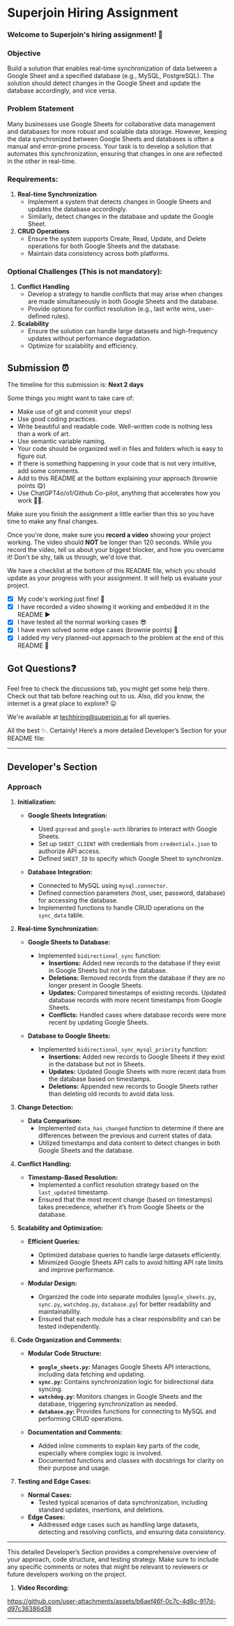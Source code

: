 # Superjoin Hiring Assignment

### Welcome to Superjoin's hiring assignment! 🚀

### Objective
Build a solution that enables real-time synchronization of data between a Google Sheet and a specified database (e.g., MySQL, PostgreSQL). The solution should detect changes in the Google Sheet and update the database accordingly, and vice versa.

### Problem Statement
Many businesses use Google Sheets for collaborative data management and databases for more robust and scalable data storage. However, keeping the data synchronized between Google Sheets and databases is often a manual and error-prone process. Your task is to develop a solution that automates this synchronization, ensuring that changes in one are reflected in the other in real-time.

### Requirements:
1. **Real-time Synchronization**
   - Implement a system that detects changes in Google Sheets and updates the database accordingly.
   - Similarly, detect changes in the database and update the Google Sheet.
2. **CRUD Operations**
   - Ensure the system supports Create, Read, Update, and Delete operations for both Google Sheets and the database.
   - Maintain data consistency across both platforms.

### Optional Challenges (This is not mandatory):
1. **Conflict Handling**
   - Develop a strategy to handle conflicts that may arise when changes are made simultaneously in both Google Sheets and the database.
   - Provide options for conflict resolution (e.g., last write wins, user-defined rules).
2. **Scalability**
   - Ensure the solution can handle large datasets and high-frequency updates without performance degradation.
   - Optimize for scalability and efficiency.

## Submission ⏰
The timeline for this submission is: **Next 2 days**

Some things you might want to take care of:
- Make use of git and commit your steps!
- Use good coding practices.
- Write beautiful and readable code. Well-written code is nothing less than a work of art.
- Use semantic variable naming.
- Your code should be organized well in files and folders which is easy to figure out.
- If there is something happening in your code that is not very intuitive, add some comments.
- Add to this README at the bottom explaining your approach (brownie points 😋)
- Use ChatGPT4o/o1/Github Co-pilot, anything that accelerates how you work 💪🏽. 

Make sure you finish the assignment a little earlier than this so you have time to make any final changes.

Once you're done, make sure you **record a video** showing your project working. The video should **NOT** be longer than 120 seconds. While you record the video, tell us about your biggest blocker, and how you overcame it! Don't be shy, talk us through, we'd love that.

We have a checklist at the bottom of this README file, which you should update as your progress with your assignment. It will help us evaluate your project.

- [x] My code's working just fine! 🥳
- [x] I have recorded a video showing it working and embedded it in the README ▶️
- [x] I have tested all the normal working cases 😎
- [x] I have even solved some edge cases (brownie points) 💪
- [x] I added my very planned-out approach to the problem at the end of this README 📜

## Got Questions❓
Feel free to check the discussions tab, you might get some help there. Check out that tab before reaching out to us. Also, did you know, the internet is a great place to explore? 😛

We're available at techhiring@superjoin.ai for all queries. 

All the best ✨.
Certainly! Here’s a more detailed Developer’s Section for your README file:

---

## Developer's Section

### Approach

1. **Initialization:**
   - **Google Sheets Integration:**
     - Used `gspread` and `google-auth` libraries to interact with Google Sheets.
     - Set up `SHEET_CLIENT` with credentials from `credentials.json` to authorize API access.
     - Defined `SHEET_ID` to specify which Google Sheet to synchronize.

   - **Database Integration:**
     - Connected to MySQL using `mysql.connector`.
     - Defined connection parameters (host, user, password, database) for accessing the database.
     - Implemented functions to handle CRUD operations on the `sync_data` table.

2. **Real-time Synchronization:**
   - **Google Sheets to Database:**
     - Implemented `bidirectional_sync` function:
       - **Insertions:** Added new records to the database if they exist in Google Sheets but not in the database.
       - **Deletions:** Removed records from the database if they are no longer present in Google Sheets.
       - **Updates:** Compared timestamps of existing records. Updated database records with more recent timestamps from Google Sheets.
       - **Conflicts:** Handled cases where database records were more recent by updating Google Sheets.

   - **Database to Google Sheets:**
     - Implemented `bidirectional_sync_mysql_priority` function:
       - **Insertions:** Added new records to Google Sheets if they exist in the database but not in Sheets.
       - **Updates:** Updated Google Sheets with more recent data from the database based on timestamps.
       - **Deletions:** Appended new records to Google Sheets rather than deleting old records to avoid data loss.

3. **Change Detection:**
   - **Data Comparison:**
     - Implemented `data_has_changed` function to determine if there are differences between the previous and current states of data.
     - Utilized timestamps and data content to detect changes in both Google Sheets and the database.

4. **Conflict Handling:**
   - **Timestamp-Based Resolution:**
     - Implemented a conflict resolution strategy based on the `last_updated` timestamp.
     - Ensured that the most recent change (based on timestamps) takes precedence, whether it’s from Google Sheets or the database.

5. **Scalability and Optimization:**
   - **Efficient Queries:**
     - Optimized database queries to handle large datasets efficiently.
     - Minimized Google Sheets API calls to avoid hitting API rate limits and improve performance.

   - **Modular Design:**
     - Organized the code into separate modules (`google_sheets.py`, `sync.py`, `watchdog.py`, `database.py`) for better readability and maintainability.
     - Ensured that each module has a clear responsibility and can be tested independently.

6. **Code Organization and Comments:**
   - **Modular Code Structure:**
     - **`google_sheets.py`:** Manages Google Sheets API interactions, including data fetching and updating.
     - **`sync.py`:** Contains synchronization logic for bidirectional data syncing.
     - **`watchdog.py`:** Monitors changes in Google Sheets and the database, triggering synchronization as needed.
     - **`database.py`:** Provides functions for connecting to MySQL and performing CRUD operations.

   - **Documentation and Comments:**
     - Added inline comments to explain key parts of the code, especially where complex logic is involved.
     - Documented functions and classes with docstrings for clarity on their purpose and usage.

7. **Testing and Edge Cases:**
   - **Normal Cases:**
     - Tested typical scenarios of data synchronization, including standard updates, insertions, and deletions.
   - **Edge Cases:**
     - Addressed edge cases such as handling large datasets, detecting and resolving conflicts, and ensuring data consistency.

---

This detailed Developer’s Section provides a comprehensive overview of your approach, code structure, and testing strategy. Make sure to include any specific comments or notes that might be relevant to reviewers or future developers working on the project.
1. **Video Recording:**
   


https://github.com/user-attachments/assets/b6aef46f-0c7c-4d8c-917d-d97c36386d38





---

